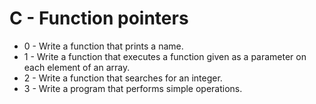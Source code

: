 # C - Function pointers

- 0 - Write a function that prints a name.
- 1 - Write a function that executes a function given as a parameter on each element of an array.
- 2 - Write a function that searches for an integer.
- 3 - Write a program that performs simple operations.

